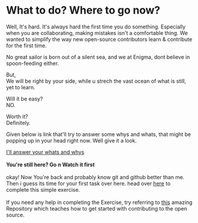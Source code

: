 # What to do? Where to go now?

Well, It's hard. It's always hard the first time you do something. Especially when you are collaborating, making mistakes isn't a comfortable thing. We wanted to simplify the way new open-source contributors learn & contribute for the first time.<br>

No great sailor is born out of a silent sea, and we at Enigma, dont believe in spoon-feeding either.<br>

But,<br>
We will be right by your side, while u strech the vast ocean of what is still, yet to learn.<br>

Will it be easy?<br>
NO.<br>

Worth it?<br>
Definitely.<br>

Given below is link that'll try to answer some whys and whats, that might be popping up in your head right now. Well give it a look.

[I'll answer your whats and whys](https://www.youtube.com/watch?v=iR5WIknxdkY&start=13 )
<br>
<br>
<b> You're still here? Go n Watch it first </b>
<br>
<br>
okay! Now You're back and probably know git and github better than me. <br>
Then i guess its time for your first task over here. head over [here](https://github.com/EnigmaVSSUT/Induction-2020/blob/master/Git/Instructions.md) to complete this simple exercise.
<br>
<br>
If you need any help in completing the Exercise, try referring to [this](https://github.com/SubhamPanigrahi/first-contributions) amazing Repository which teaches how to get started with contributing to the open source.


